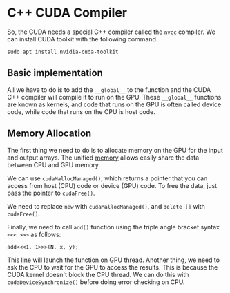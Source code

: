 # C++ CUDA Compiler
So, the CUDA needs a special C++ compiler called the `nvcc` compiler. We can install CUDA toolkit with the following command.

```
sudo apt install nvidia-cuda-toolkit
```

## Basic implementation
All we have to do is to add the `__global__` to the function and the CUDA C++ compiler will compile it to run on the GPU.
These `__global__` functions are known as kernels, and code that runs on the GPU is often called device code, while code that runs on the CPU is host code.

## Memory Allocation
The first thing we need to do is to allocate memory on the GPU for the input and output arrays. 
The unified [memory](https://developer.nvidia.com/blog/unified-memory-in-cuda-6/) allows easily share the data between CPU and GPU memory.

We can use `cudaMallocManaged()`, which returns a pointer that you can access from host (CPU) code or device (GPU) code.  To free the data, just pass the pointer to `cudaFree()`.

We need to replace `new` with `cudaMallocManaged()`, and `delete []` with `cudaFree()`.

Finally, we need to call `add()` function using the triple angle bracket syntax `<<< >>>` as follows:
```
add<<<1, 1>>>(N, x, y);
```
This line will launch the function on GPU thread. Another thing, we need to ask the CPU to wait for the GPU to access the results. This is because the CUDA kernel doesn't block the CPU thread. We can do this with `cudaDeviceSynchronize()` before doing error checking on CPU.